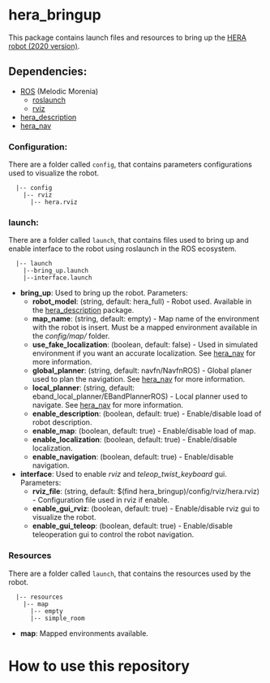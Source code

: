 # hera_bringup

This package contains launch files and resources to bring up the [HERA robot (2020 version)](http://robofei.aquinno.com/athome/wp-content/uploads/2020/01/TDP2020ROBOFEI.pdf).

## Dependencies:
* [ROS](https://www.ros.org/) (Melodic Morenia)
  * [roslaunch](http://wiki.ros.org/roslaunch)
  * [rviz](http://wiki.ros.org/rviz)
* [hera_description](https://gitlab.com/fpimentel/hera/hera_description)
* [hera_nav](https://gitlab.com/fpimentel/hera/hera_nav)

### Configuration:
There are a folder called ```config```, that contains parameters configurations used to visualize the robot.
```
  |-- config
    |-- rviz
      |-- hera.rviz
```

### launch:
There are a folder called ```launch```, that contains files used to bring up and enable interface to the robot using roslaunch in the ROS ecosystem.
```
  |-- launch
    |--bring_up.launch
    |--interface.launch
```
* **bring_up**: Used to bring up the robot. Parameters:
  * **robot_model**: (string, default: hera_full) - Robot used. Available in the [hera_description](https://gitlab.com/fpimentel/hera/hera_description) package.
  * **map_name**: (string, default: empty) - Map name of the environment with the robot is insert. Must be a mapped environment available in the _config/map/_ folder.
  * **use_fake_localization**: (boolean, default: false) - Used in simulated environment if you want an accurate localization. See [hera_nav](https://gitlab.com/fpimentel/hera/hera_nav) for more information.
  * **global_planner**: (string, default: navfn/NavfnROS) - Global planer used to plan the navigation. See [hera_nav](https://gitlab.com/fpimentel/hera/hera_nav) for more information.
  * **local_planner**: (string, default: eband_local_planner/EBandPlannerROS) - Local planner used to navigate. See [hera_nav](https://gitlab.com/fpimentel/hera/hera_nav) for more information.
  * **enable_description**: (boolean, default: true) - Enable/disable load of robot description.
  * **enable_map**: (boolean, default: true) - Enable/disable load of map.
  * **enable_localization**: (boolean, default: true) - Enable/disable localization.
  * **enable_navigation**: (boolean, default: true) - Enable/disable navigation.
* **interface**: Used to enable _rviz_ and _teleop_twist_keyboard_ gui. Parameters:
  * **rviz_file**: (string, default: $(find hera_bringup)/config/rviz/hera.rviz) - Configuration file used in rviz if enable.
  * **enable_gui_rviz**: (boolean, default: true) - Enable/disable rviz gui to visualize the robot.
  * **enable_gui_teleop**: (boolean, default: true) - Enable/disable teleoperation gui to control the robot navigation.

### Resources
There are a folder called ```launch```, that contains the resources used by the robot.
```
  |-- resources
    |-- map
      |-- empty
      |-- simple_room
```
* **map**: Mapped environments available.

# How to use this repository
